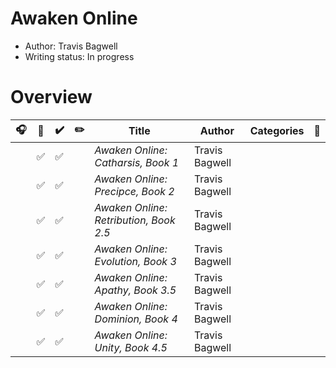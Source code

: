 # Awaken Online

- Author: Travis Bagwell
- Writing status: In progress

# Overview

| 🎧 | 📱 | ✔️ | ✏️ | Title | Author | Categories | 🛒 |
| - | - | - | - | - | - | - | - |
| | ✅ | ✅ | | _Awaken Online: Catharsis, Book 1_ | Travis Bagwell | | |
| | ✅ | ✅ | | _Awaken Online: Precipce, Book 2_ | Travis Bagwell | | |
| | ✅ | ✅ | | _Awaken Online: Retribution, Book 2.5_ | Travis Bagwell | | |
| | ✅ | ✅ | | _Awaken Online: Evolution, Book 3_ | Travis Bagwell | | |
| | ✅ | ✅ | | _Awaken Online: Apathy, Book 3.5_ | Travis Bagwell | | |
| | ✅ | ✅ | | _Awaken Online: Dominion, Book 4_ | Travis Bagwell | | |
| | ✅ | ✅ | | _Awaken Online: Unity, Book 4.5_ | Travis Bagwell | | |
